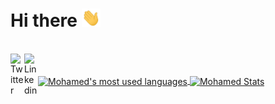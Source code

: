 # Hi there  <img src="https://github.com/ABSphreak/ABSphreak/blob/master/gifs/Hi.gif" width="30px">
<br />
<a href="https://twitter.com/bboyaitsi">
  <img align="left" alt="Twitter" width="22px" src="https://cdn.jsdelivr.net/npm/simple-icons@v3/icons/twitter.svg" />
</a>
<a href="https://www.linkedin.com/in/mohamed-ait-si-mhand-a4b687161/">
  <img align="left" alt="Linkedin" width="22px" src="https://cdn.jsdelivr.net/npm/simple-icons@v3/icons/linkedin.svg" />
</a>
<br /><br />
<a href="https://github.com/0x1e0000/">
  <img align="center" src="https://github-readme-stats.vercel.app/api/top-langs/?username=0x1e0000&layout=compact&theme=synthwave" alt="Mohamed's most used languages" />
</a>
<a href="https://github.com/0x1e0000/">
  <img align="center" height=200 width=450 src="https://github-readme-stats.vercel.app/api?username=0x1e0000&show_icons=true&theme=synthwave&count_private=true&include_all_commits=true&hide=stars" alt="Mohamed Stats" />
</a>



<!--
**0x1e0000/0x1e0000** is a ✨ _special_ ✨ repository because its `README.md` (this file) appears on your GitHub profile.

Here are some ideas to get you started:

- 🔭 I’m currently working on ...
- 🌱 I’m currently learning ...
- 👯 I’m looking to collaborate on ...
- 🤔 I’m looking for help with ...
- 💬 Ask me about ...
- 📫 How to reach me: ...
- 😄 Pronouns: ...
- ⚡ Fun fact: ...
-->

